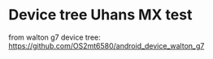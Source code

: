 # Device tree Uhans MX test

from walton g7
device tree: https://github.com/OS2mt6580/android_device_walton_g7
